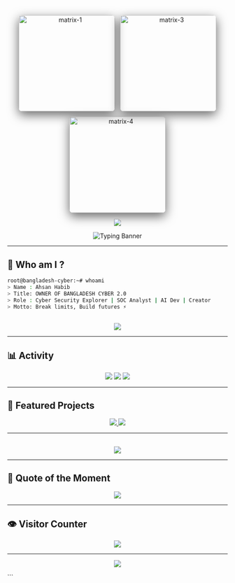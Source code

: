 #  


<div align="center" style="display:flex;flex-wrap:wrap;gap:12px;justify-content:center;align-items:center;">
  <img src="https://media.giphy.com/media/v1.Y2lkPWVjZjA1ZTQ3cXVtYTc3ano3ZDF3NXdlbHA0bXptOWllN2h2eXdseGRpcnlxdDBwMCZlcD12MV9naWZzX3JlbGF0ZWQmY3Q9Zw/mpWFQhaf8m0keXejqB/giphy.gif" alt="matrix-1" style="width:220px;max-width:45vw;border-radius:8px;box-shadow:0 8px 24px rgba(0,0,0,0.6)" />
  <img src="https://media4.giphy.com/media/v1.Y2lkPTc5MGI3NjExYWYxaHJwYTBvNzh2Nnd1ZzhuaWFiOWZhbWxzbHhtNzhpMG8xYmEwbiZlcD12MV9pbnRlcm5hbF9naWZfYnlfaWQmY3Q9Zw/RDZo7znAdn2u7sAcWH/giphy.gif" alt="matrix-3" style="width:220px;max-width:45vw;border-radius:8px;box-shadow:0 8px 24px rgba(0,0,0,0.6)" />
  <img src="https://media.giphy.com/media/v1.Y2lkPWVjZjA1ZTQ3cXVtYTc3ano3ZDF3NXdlbHA0bXptOWllN2h2eXdseGRpcnlxdDBwMCZlcD12MV9naWZzX3JlbGF0ZWQmY3Q9Zw/I0e4u216Qhww8eRTVq/giphy.gif" alt="matrix-4" style="width:220px;max-width:45vw;border-radius:8px;box-shadow:0 8px 24px rgba(0,0,0,0.6)" />
</div>



<p align="center">
  <img src="https://capsule-render.vercel.app/api?type=waving&height=140&section=header&text=WELCOME+TO+MY+CYBER+UNIVERSE&fontColor=00ff99&fontSize=28&animation=fadeIn&color=0:000000,100:00ff99" />
</p>

<p align="center">
  <!-- NEON GLITCH BANNER -->
  <img src="https://readme-typing-svg.herokuapp.com?font=Fira+Code&size=46&duration=4000&pause=600&color=00FF99&center=true&vCenter=true&multiline=true&repeat=true&width=1100&height=180&lines=AHSAN+HABIB;👑+OWNER+OF+BANGLADESH+CYBER+2.0+👑;🚀+WELCOME+TO+THE+CYBER+DIMENSION+🚀" alt="Typing Banner" />
</p>

---

## 👾 Who am I ?
```bash
root@bangladesh-cyber:~# whoami
> Name : Ahsan Habib
> Title: OWNER OF BANGLADESH CYBER 2.0
> Role : Cyber Security Explorer | SOC Analyst | AI Dev | Creator
> Motto: Break limits, Build futures ⚡

```

## 

<p align="center">
  <img src="https://skillicons.dev/icons?i=python,js,linux,bash,git,docker,html,css,kali,php,mysql&theme=dark" />
</p>

---

## 📊 Activity

<p align="center">
  <img src="https://github-readme-stats.vercel.app/api?username=ahmhabib01&show_icons=true&theme=radical&count_private=true&hide_border=true" />
  <img src="https://github-readme-streak-stats.herokuapp.com/?user=ahmhabib01&theme=radical&hide_border=true" />
  <img src="https://github-readme-activity-graph.vercel.app/graph?username=ahmhabib01&bg_color=000000&color=00ff99&line=00ffaa&point=ffffff&area=true&hide_border=true" />
</p>

---

## 🎨 Featured Projects

<p align="center">
  <a href="https://github.com/ahmhabib01/BTC-WALLET-CRACKER">
    <img src="https://github-readme-stats.vercel.app/api/pin/?username=ahmhabib01&repo=BTC-WALLET-CRACKER&theme=radical" />
  </a>
  <a href="https://github.com/ahmhabib01/FB-Random-Old">
    <img src="https://github-readme-stats.vercel.app/api/pin/?username=ahmhabib01&repo=FB-Random-Old&theme=radical" />
  </a>
</p>

---

## 

<p align="center">
  <img src="https://readme-typing-svg.herokuapp.com?font=Fira+Code&size=20&duration=3000&pause=400&color=00ff99&center=true&vCenter=true&multiline=true&width=900&height=150&lines=[BOOT]+Cyber+Matrix+Initializing...;[OK]+Neon+Systems+Online;[RUN]+BTC+Wallet+Tracker+Launched;[SUCCESS]+22+BTC+Found!" />
</p>

---

## 🔮 Quote of the Moment

<p align="center">
  <img src="https://quotes-github-readme.vercel.app/api?type=vertical&theme=merko" />
</p>

---

## 👁️ Visitor Counter

<p align="center">
  <img src="https://komarev.com/ghpvc/?username=ahmhabib01&label=VISITORS&color=00ff99&style=for-the-badge" />
</p>

---

<p align="center">
  <img src="https://capsule-render.vercel.app/api?type=waving&height=110&section=footer&text=🚀+CYBERVERSE+BY+AHSAN+HABIB+🚀&fontColor=00ff99&fontSize=22&animation=twinkling&color=0:00ff99,100:000000" />
</p>
```
